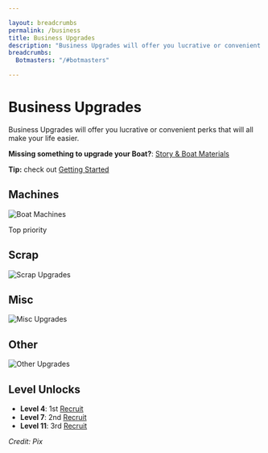 ```yaml
---

layout: breadcrumbs
permalink: /business
title: Business Upgrades
description: "Business Upgrades will offer you lucrative or convenient perks that will all make your life easier in Botworld Adventure" 
breadcrumbs:
  Botmasters: "/#botmasters"

---
```


# Business Upgrades
  
<div markdown="1" class=" ghcms ghcms-intro">

Business Upgrades will offer you lucrative or convenient perks that will all make your life easier.

**Missing something to upgrade your Boat?**: [Story & Boat Materials](/boat-materials)

</div>

  
<div markdown="1" class=" ghcms ghcms-main">

**Tip:** check out [Getting Started](/getting-started)


## Machines

![Boat Machines](https://cdn.discordapp.com/attachments/923510071026155550/924333347939942471/Screenshot_20211225-125745_Botworld.jpg)

Top priority

## Scrap

![Scrap Upgrades](https://cdn.discordapp.com/attachments/923510071026155550/924333348183232542/Screenshot_20211225-125840_Botworld.jpg)

## Misc

![Misc Upgrades](https://cdn.discordapp.com/attachments/923510071026155550/924333348447465502/Screenshot_20211225-130004_Botworld.jpg)

## Other

![Other Upgrades](https://cdn.discordapp.com/attachments/923510071026155550/924333348732665876/Screenshot_20211225-130039_Botworld.jpg)


</div>

## Level Unlocks

- **Level 4**: 1st [Recruit](/recruit)
- **Level 7**: 2nd [Recruit](/recruit)
- **Level 11**: 3rd [Recruit](/recruit)


*Credit: Pix*
